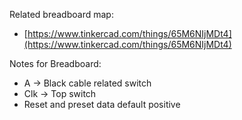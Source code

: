 Related breadboard map:

 - [https://www.tinkercad.com/things/65M6NIjMDt4](https://www.tinkercad.com/things/65M6NIjMDt4)

Notes for Breadboard:

 - A -> Black cable related switch
 - Clk -> Top switch
 - Reset and preset data default positive

